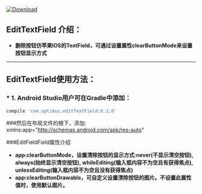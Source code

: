 [![Download](https://api.bintray.com/packages/opprime/maven/edittextfield/images/download.svg)](https://bintray.com/opprime/maven/edittextfield/_latestVersion)

## EditTextField 介绍：
- **删除按钮仿苹果IOS的TextField，可通过设置属性clearButtonMode来设置按钮显示方式**


***


## EditTextField使用方法：

### * 1. Android Studio用户可在Gradle中添加：
```groovy
compile 'com.optimus:editTextField:0.1.0'
```

###然后在布局文件的根下，添加:
xmlns:app="http://schemas.android.com/apk/res-auto"


###EditFieldField属性介绍
- **app:clearButtonMode，设置清除按钮的显示方式:never(不显示清空按钮), always(始终显示清空按钮), whileEditing(输入框内容不为空且有获得焦点), unlessEditing(输入框内容不为空且没有获得焦点)**
- **app:clearButtonDrawable，可自定义设置清除按钮的图片。不设置此属性值时，使用默认图片。**
